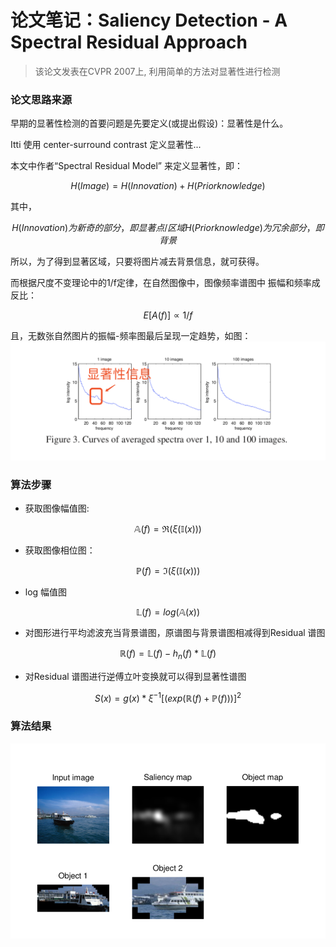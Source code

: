 # 论文笔记：Saliency Detection - A Spectral Residual Approach
> 该论文发表在CVPR 2007上, 利用简单的方法对显著性进行检测

### 论文思路来源
早期的显著性检测的首要问题是先要定义(或提出假设)：显著性是什么。

Itti 使用 center-surround contrast 定义显著性...

本文中作者“Spectral Residual Model” 来定义显著性，即：

```math
H(Image) = H(Innovation) + H(Prior knowledge)
```
其中，
```math
H(Innovation)为新奇的部分，即显著点/区域


H(Prior knowledge)为冗余部分，即背景
```
所以，为了得到显著区域，只要将图片减去背景信息，就可获得。

而根据尺度不变理论中的1/f定律，在自然图像中，图像频率谱图中 振幅和频率成反比：

```math
E[A(f)] \propto 1 / f
```
且，无数张自然图片的振幅-频率图最后呈现一定趋势，如图：
![fig1](imgs/ResidualSpecrtralApproach_1.png)

### 算法步骤
- 获取图像幅值图:

```math
\mathbb{A}(f)= 
\Re(\xi(\mathbb{I}(x)))
```
- 获取图像相位图：

```math
\mathbb{P}
(f) = \Im(\xi(\mathbb{I}(x)))
```
- log 幅值图

```math
\mathbb{L}(f) = log(\mathbb{A}(x))
```
- 对图形进行平均滤波充当背景谱图，原谱图与背景谱图相减得到Residual 谱图

```math
\mathbb{R}(f) = \mathbb{L}(f) - h_n(f)*\mathbb{L}(f)
```
- 对Residual 谱图进行逆傅立叶变换就可以得到显著性谱图

```math
S(x) = g(x)*\xi^{-1}[(exp(\mathbb{R}(f)+\mathbb{P}(f)))]^2
```
### 算法结果
![result](imgs/ResidualSpecrtralApproach_2.png)




